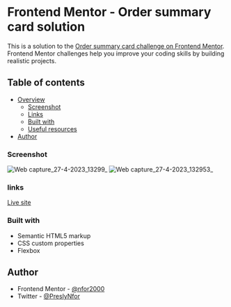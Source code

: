 # Frontend Mentor - Order summary card solution

This is a solution to the [Order summary card challenge on Frontend Mentor](https://www.frontendmentor.io/challenges/order-summary-component-QlPmajDUj). Frontend Mentor challenges help you improve your coding skills by building realistic projects. 

## Table of contents

- [Overview](#overview)
  - [Screenshot](#screenshot)
  - [Links](#links)
  - [Built with](#built-with)
  - [Useful resources](#useful-resources)
- [Author](#author)


### Screenshot

![Web capture_27-4-2023_13299_](https://user-images.githubusercontent.com/124421807/234862365-e2919fec-a876-408f-8c75-a628cfa7a90c.jpeg)
![Web capture_27-4-2023_132953_](https://user-images.githubusercontent.com/124421807/234862422-6dcfad4b-592e-447a-a601-f5f98f8876a3.jpeg)


### links
 [Live site](https://nfor2000.github.io/Order-summary-card-challenge/)
### Built with


- Semantic HTML5 markup
- CSS custom properties
- Flexbox


## Author

- Frontend Mentor - [@nfor2000](https://www.frontendmentor.io/profile/nfor2000)
- Twitter - [@PreslyNfor](https://www.twitter.com/PreslyNfor)


